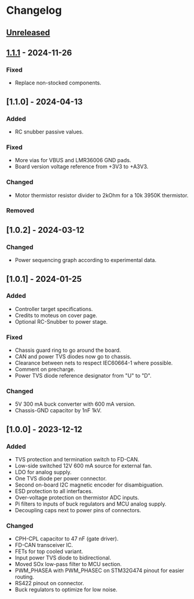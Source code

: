 # Changelog

## [Unreleased]

## [1.1.1] - 2024-11-26

### Fixed

-   Replace non-stocked components. 

## [1.1.0] - 2024-04-13

### Added

-   RC snubber passive values.

### Fixed

-   More vias for VBUS and LMR36006 GND pads.
-   Board version voltage reference from +3V3 to +A3V3.

### Changed

-   Motor thermistor resistor divider to 2kOhm for a 10k 3950K thermistor.

### Removed

## [1.0.2] - 2024-03-12

### Changed

-   Power sequencing graph according to experimental data.

## [1.0.1] - 2024-01-25

### Added

-   Controller target specifications.
-   Credits to moteus on cover page.
-   Optional RC-Snubber to power stage.

### Fixed

-   Chassis guard ring to go around the board.
-   CAN and power TVS diodes now go to chassis.
-   Clearance between nets to respect IEC60664-1 where possible.
-   Comment on precharge.
-   Power TVS diode reference designator from "U" to "D".

### Changed

-   5V 300 mA buck converter with 600 mA version.
-   Chassis-GND capacitor by 1nF 1kV.

## [1.0.0] - 2023-12-12

### Added

-   TVS protection and termination switch to FD-CAN.
-   Low-side switched 12V 600 mA source for external fan.
-   LDO for analog supply.
-   One TVS diode per power connector.
-   Second on-board I2C magnetic encoder for disambiguation.
-   ESD protection to all interfaces.
-   Over-voltage protection on thermistor ADC inputs.
-   Pi filters to inputs of buck regulators and MCU analog supply.
-   Decoupling caps next to power pins of connectors.

### Changed

-   CPH-CPL capacitor to 47 nF (gate driver).
-   FD-CAN transceiver IC.
-   FETs for top cooled variant.
-   Input power TVS diode to bidirectional.
-   Moved SOx low-pass filter to MCU section.
-   PWM_PHASEA with PWM_PHASEC on STM32G474 pinout for easier routing.
-   RS422 pinout on connector.
-   Buck regulators to optimize for low noise.

[Unreleased]: https://github.com/nguyen-v/amulet_controller_kibot/compare/1.1.1...HEAD

[1.1.1]: https://github.com/nguyen-v/amulet_controller_kibot/compare/2e6334166c6fac606a40ca6676e0be8e47c226b4...1.1.1
